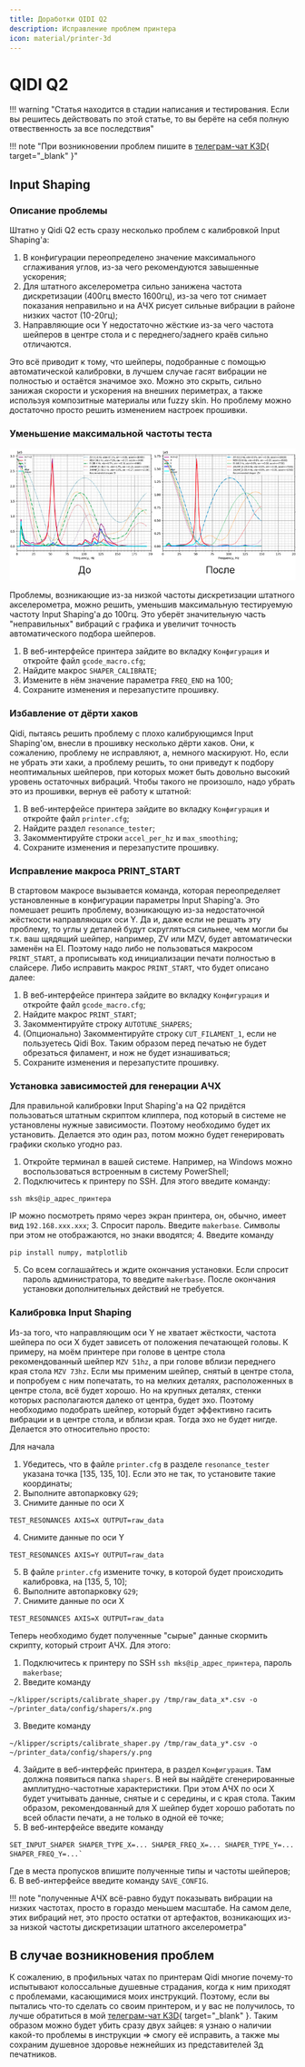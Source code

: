 ```yaml
---
title: Доработки QIDI Q2
description: Исправление проблем принтера
icon: material/printer-3d
---
```


# QIDI Q2

!!! warning "Статья находится в стадии написания и тестирования. Если вы решитесь действовать по этой статье, то вы берёте на себя полную отвественность за все последствия"

!!! note "При возникновении проблем пишите в [телеграм-чат K3D](https://t.me/K_3_D){ target="_blank" }"

## Input Shaping

### Описание проблемы

Штатно у Qidi Q2 есть сразу несколько проблем с калибровкой Input Shaping'а:

1. В конфигурации переопределено значение максимального сглаживания углов, из-за чего рекомендуются завышенные ускорения;
2. Для штатного акселерометра сильно занижена частота дискретизации (400гц вместо 1600гц), из-за чего тот снимает показания неправильно и на АЧХ рисует сильные вибрации в районе низких частот (10-20гц);
3. Направляющие оси Y недостаточно жёсткие из-за чего частота шейперов в центре стола и с переднего/заднего краёв сильно отличаются.

Это всё приводит к тому, что шейперы, подобранные с помощью автоматической калибровки, в лучшем случае гасят вибрации не полностью и остаётся значимое эхо. Можно это скрыть, сильно занижая скорости и ускорения на внешних периметрах, а также используя композитные материалы или fuzzy skin. Но проблему можно достаточно просто решить изменением настроек прошивки.

### Уменьшение максимальной частоты теста

![](./pics/q1_limit_max_freq_result.png)

Проблемы, возникающие из-за низкой частоты дискретизации штатного акселерометра, можно решить, уменьшив максимальную тестируемую частоту Input Shaping'а до 100гц. Это уберёт значительную часть "неправильных" вибраций с графика и увеличит точность автоматического подбора шейперов.

1. В веб-интерфейсе принтера зайдите во вкладку `Конфигурация` и откройте файл `gcode_macro.cfg`;
2. Найдите макрос `SHAPER_CALIBRATE`;
3. Измените в нём значение параметра `FREQ_END` на 100;
4. Сохраните изменения и перезапустите прошивку.

### Избавление от дёрти хаков

Qidi, пытаясь решить проблему с плохо калибрующимся Input Shaping'ом, внесли в прошивку несколько дёрти хаков. Они, к сожалению, проблему не исправляют, а, немного маскируют. Но, если не убрать эти хаки, а проблему решить, то они приведут к подбору неоптимальных шейперов, при которых может быть довольно высокий уровень остаточных вибраций. Чтобы такого не произошло, надо убрать это из прошивки, вернув её работу к штатной:

1. В веб-интерфейсе принтера зайдите во вкладку `Конфигурация` и откройте файл `printer.cfg`;
2. Найдите раздел `resonance_tester`;
3. Закомментируйте строки `accel_per_hz` и `max_smoothing`;
4. Сохраните изменения и перезапустите прошивку.

### Исправление макроса PRINT_START

В стартовом макросе вызывается команда, которая переопределяет установленные в конфигурации параметры Input Shaping'а. Это помешает решить проблему, возникающую из-за недостаточной жёсткости направляющих оси Y. Да и, даже если не решать эту проблему, то углы у деталей будут скругляться сильнее, чем могли бы т.к. ваш щядящий шейпер, например, ZV или MZV, будет автоматически заменён на EI. Поэтому надо либо не пользоваться макросом `PRINT_START`, а прописывать код инициализации печати полностью в слайсере. Либо исправить макрос `PRINT_START`, что будет описано далее:

1. В веб-интерфейсе принтера зайдите во вкладку `Конфигурация` и откройте файл `gcode_macro.cfg`;
2. Найдите макрос `PRINT_START`;
3. Закомментируйте строку `AUTOTUNE_SHAPERS`;
4. (Опционально) Закомментируйте строку `CUT_FILAMENT_1`, если не пользуетесь Qidi Box. Таким образом перед печатью не будет обрезаться филамент, и нож не будет изнашиваться;
5. Сохраните изменения и перезапустите прошивку.

### Установка зависимостей для генерации АЧХ

Для правильной калибровки Input Shaping'а на Q2 придётся пользоваться штатным скриптом клиппера, под который в системе не установлены нужные зависимости. Поэтому необходимо будет их установить. Делается это один раз, потом можно будет генерировать графики сколько угодно раз.

1. Откройте терминал в вашей системе. Например, на Windows можно воспользоваться встроенным в систему PowerShell;
2. Подключитесь к принтеру по SSH. Для этого введите команду:
```
ssh mks@ip_адрес_принтера
```
IP можно посмотреть прямо через экран принтера, он, обычно, имеет вид `192.168.xxx.xxx`;
3. Спросит пароль. Введите `makerbase`. Символы при этом не отображаются, но знаки вводятся;
4. Введите команду
```
pip install numpy, matplotlib
```
5. Со всем соглашайтесь и ждите окончания установки. Если спросит пароль администратора, то введите `makerbase`. После окончания установки дополнительных действий не требуется.

### Калибровка Input Shaping

Из-за того, что направляющим оси Y не хватает жёсткости, частота шейпера по оси X будет зависеть от положения печатающей головы. К примеру, на моём принтере при голове в центре стола рекомендованный шейпер `MZV 51hz`, а при голове вблизи переднего края стола `MZV 73hz`. Если мы применим шейпер, снятый в центре стола, и попробуем с ним попечатать, то на мелких деталях, расположенных в центре стола, всё будет хорошо. Но на крупных деталях, стенки которых располагаются далеко от центра, будет эхо. Поэтому необходимо подобрать шейпер, который будет эффективно гасить вибрации и в центре стола, и вблизи края. Тогда эхо не будет нигде. Делается это относительно просто:

Для начала 

1. Убедитесь, что в файле `printer.cfg` в разделе `resonance_tester` указана точка [135, 135, 10]. Если это не так, то установите такие координаты;
2. Выполните автопарковку `G29`;
3. Снимите данные по оси Х
```
TEST_RESONANCES AXIS=X OUTPUT=raw_data
```
4. Снимите данные по оси Y 
```
TEST_RESONANCES AXIS=Y OUTPUT=raw_data
```
5. В файле `printer.cfg` измените точку, в которой будет происходить калибровка, на [135, 5, 10];
6. Выполните автопарковку `G29`;
7. Снимите данные по оси Х
```
TEST_RESONANCES AXIS=X OUTPUT=raw_data
```

Теперь необходимо будет полученные "сырые" данные скормить скрипту, который строит АЧХ. Для этого:

1. Подключитесь к принтеру по SSH `ssh mks@ip_адрес_принтера`, пароль `makerbase`;
2. Введите команду
```
~/klipper/scripts/calibrate_shaper.py /tmp/raw_data_x*.csv -o ~/printer_data/config/shapers/x.png
```
3. Введите команду
```
~/klipper/scripts/calibrate_shaper.py /tmp/raw_data_y*.csv -o ~/printer_data/config/shapers/y.png
```
4. Зайдите в веб-интерфейс принтера, в раздел `Конфигурация`. Там должна появиться папка `shapers`. В ней вы найдёте сгенерированные амплитудно-частотные характеристики. При этом АЧХ по оси X будет учитывать данные, снятые и с середины, и с края стола. Таким образом, рекомендованный для X шейпер будет хорошо работать по всей области печати, а не только в одной её точке;
5. В веб-интерфейсе введите команду
```
SET_INPUT_SHAPER SHAPER_TYPE_X=... SHAPER_FREQ_X=... SHAPER_TYPE_Y=... SHAPER_FREQ_Y=...`
```
Где в места пропусков впишите полученные типы и частоты шейперов;
6. В веб-интерфейсе введите команду `SAVE_CONFIG`.

!!! note "полученные АЧХ всё-равно будут показывать вибрации на низких частотах, просто в гораздо меньшем масштабе. На самом деле, этих вибраций нет, это просто остатки от артефактов, возникающих из-за низкой частоты дискретизации штатного акселерометра"

## В случае возникновения проблем

К сожалению, в профильных чатах по принтерам Qidi многие почему-то испытывают колоссальные душевные страдания, когда к ним приходят с проблемами, касающимися моих инструкций. Поэтому, если вы пытались что-то сделать со своим принтером, и у вас не получилось, то лучше обратиться в мой [телеграм-чат K3D](https://t.me/K_3_D){ target="_blank" }. Таким образом можно будет убить сразу двух зайцев: я узнаю о наличии какой-то проблемы в инструкции => смогу её исправить, а также мы сохраним душевное здоровье нежнейших из представителей 3д печатников.